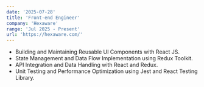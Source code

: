```yaml
---
date: '2025-07-28'
title: 'Front-end Engineer'
company: 'Hexaware'
range: 'Jul 2025 - Present'
url: 'https://hexaware.com/'
---
```


- Building and Maintaining Reusable UI Components with React JS.
- State Management and Data Flow Implementation using Redux Toolkit.
- API Integration and Data Handling with React and Redux.
- Unit Testing and Performance Optimization using Jest and React Testing Library.